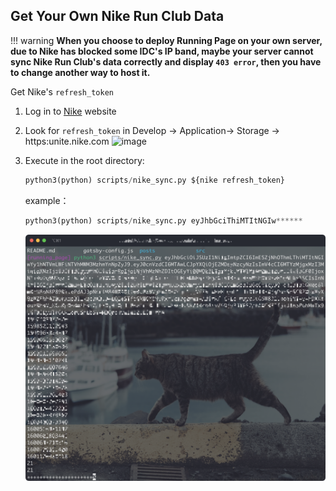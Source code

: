 ## Get Your Own Nike Run Club Data

!!! warning
	**When you choose to deploy Running Page on your own server, due to Nike has blocked some IDC's IP band, maybe your server cannot sync Nike Run Club's data correctly and display `403 error`, then you have to change another way to host it.**
	
Get Nike's `refresh_token`

1. Log in to  [Nike](https://www.nike.com) website
2. Look for `refresh_token` in Develop -> Application-> Storage -> https:unite.nike.com
![image](https://user-images.githubusercontent.com/15976103/94448123-23812b00-01dd-11eb-8143-4b0839c31d90.png)
3. Execute in the root directory:

    ```python
    python3(python) scripts/nike_sync.py ${nike refresh_token}
    ```

    example：

    ```python
    python3(python) scripts/nike_sync.py eyJhbGciThiMTItNGIw******
    ```

    ![example img](https://raw.githubusercontent.com/shaonianche/gallery/master/running_page/nike_sync_%20example.png)